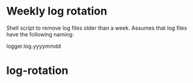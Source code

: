 # Weekly log rotation

Shell script to remove log files older than a week.
Assumes that log files have the following naming:

logger.log.yyyymmdd

# log-rotation
